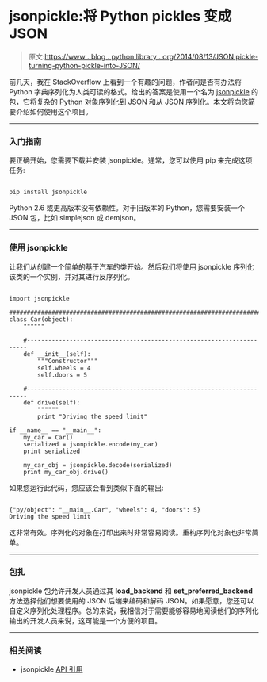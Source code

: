 # jsonpickle:将 Python pickles 变成 JSON

> 原文:[https://www . blog . python library . org/2014/08/13/JSON pickle-turning-python-pickle-into-JSON/](https://www.blog.pythonlibrary.org/2014/08/13/jsonpickle-turning-python-pickles-into-json/)

前几天，我在 StackOverflow 上看到一个有趣的问题，作者问是否有办法将 Python 字典序列化为人类可读的格式。给出的答案是使用一个名为 [jsonpickle](http://jsonpickle.github.io/) 的包，它将复杂的 Python 对象序列化到 JSON 和从 JSON 序列化。本文将向您简要介绍如何使用这个项目。

* * *

### 入门指南

要正确开始，您需要下载并安装 jsonpickle。通常，您可以使用 pip 来完成这项任务:

```

pip install jsonpickle

```

Python 2.6 或更高版本没有依赖性。对于旧版本的 Python，您需要安装一个 JSON 包，比如 simplejson 或 demjson。

* * *

### 使用 jsonpickle

让我们从创建一个简单的基于汽车的类开始。然后我们将使用 jsonpickle 序列化该类的一个实例，并对其进行反序列化。

```

import jsonpickle

########################################################################
class Car(object):
    """"""

    #----------------------------------------------------------------------
    def __init__(self):
        """Constructor"""
        self.wheels = 4
        self.doors = 5

    #----------------------------------------------------------------------
    def drive(self):
        """"""
        print "Driving the speed limit"

if __name__ == "__main__":
    my_car = Car()
    serialized = jsonpickle.encode(my_car)
    print serialized

    my_car_obj = jsonpickle.decode(serialized)
    print my_car_obj.drive()

```

如果您运行此代码，您应该会看到类似下面的输出:

```

{"py/object": "__main__.Car", "wheels": 4, "doors": 5}
Driving the speed limit

```

这非常有效。序列化的对象在打印出来时非常容易阅读。重构序列化对象也非常简单。

* * *

### 包扎

jsonpickle 包允许开发人员通过其 **load_backend** 和 **set_preferred_backend** 方法选择他们想要使用的 JSON 后端来编码和解码 JSON。如果愿意，您还可以自定义序列化处理程序。总的来说，我相信对于需要能够容易地阅读他们的序列化输出的开发人员来说，这可能是一个方便的项目。

* * *

### 相关阅读

*   jsonpickle [API 引用](http://jsonpickle.github.io/api.html)